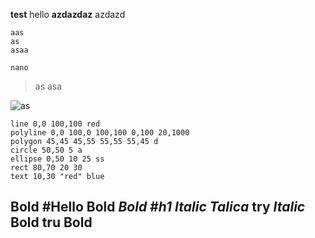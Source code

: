 **test**
hello
**azdazdaz**
azdazd

```
aas
as
asaa
```

`nano`

>as
>asa

![as](as)

```xsvg:0,0,100,100
line 0,0 100,100 red
polyline 0,0 100,0 100,100 0,100 20,1000
polygon 45,45 45,55 55,55 55,45 d
circle 50,50 5 a
ellipse 0,50 10 25 ss
rect 80,70 20 30
text 10,30 "red" blue
```

**Bold** #Hello **Bold**
***Bold #h1 Italic***
*Talica*  try *Italic*
**Bold**
tru **Bold**
---